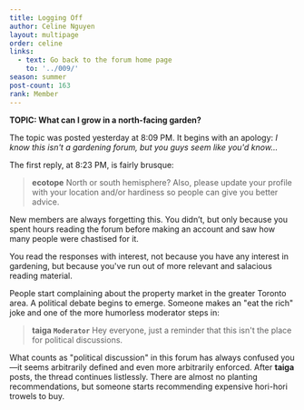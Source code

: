```yaml
---
title: Logging Off
author: Celine Nguyen
layout: multipage
order: celine
links:
  - text: Go back to the forum home page
    to: '../009/'
season: summer
post-count: 163
rank: Member
---
```


**TOPIC: What can I grow in a north-facing garden?**

The topic was posted yesterday at 8:09 PM. It begins with an apology: *I know this isn't a gardening forum, but you guys seem like you'd know…*

The first reply, at 8:23 PM, is fairly brusque:

> **ecotope** North or south hemisphere? Also, please update your profile with your location and/or hardiness so people can give you better advice.

New members are always forgetting this. You didn’t, but only because you spent hours reading the forum before making an account and saw how many people were chastised for it.

You read the responses with interest, not because you have any interest in gardening, but because you've run out of more relevant and salacious reading material.

People start complaining about the property market in the greater Toronto area. A political debate begins to emerge. Someone makes an "eat the rich" joke and one of the more humorless moderator steps in:

> **taiga `Moderator`**  Hey everyone, just a reminder that this isn't the place for political discussions.

What counts as "political discussion" in this forum has always confused you—it seems arbitrarily defined and even more arbitrarily enforced. After **taiga** posts, the thread continues listlessly. There are almost no planting recommendations, but someone starts recommending expensive hori-hori trowels to buy.
